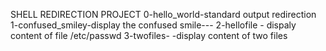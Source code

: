 SHELL REDIRECTION PROJECT
0-hello_world-standard output redirection
1-confused_smiley-display the confused smile---
2-hellofile - dispaly content of file /etc/passwd
3-twofiles- -display content of two files

